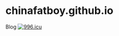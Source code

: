 # chinafatboy.github.io
Blog
<a href="https://996.icu"><img src="https://img.shields.io/badge/link-996.icu-red.svg" alt="996.icu" /></a>
